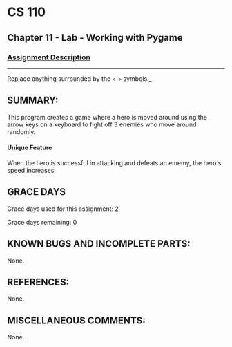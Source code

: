 # CS 110
## Chapter 11 - Lab - Working with Pygame


### [Assignment Description](https://docs.google.com/document/d/1kFLQs7Lepb8hcYOrZq5scmRmdcNkIwWZ6Kb85_0bCVY/edit?usp=sharing)

***
Replace anything surrounded by the `< >` symbols._

## SUMMARY:
This program creates a game where a hero is moved around using the arrow keys on a keyboard to fight off 3 enemies who move around randomly. 
#### Unique Feature
 When the hero is successful in attacking and defeats an ememy, the hero's speed increases. 

## GRACE DAYS
Grace days used for this assignment: 2

Grace days remaining: 0

## KNOWN BUGS AND INCOMPLETE PARTS:
 None. 

## REFERENCES:
 None. 

## MISCELLANEOUS COMMENTS:
 None. 
